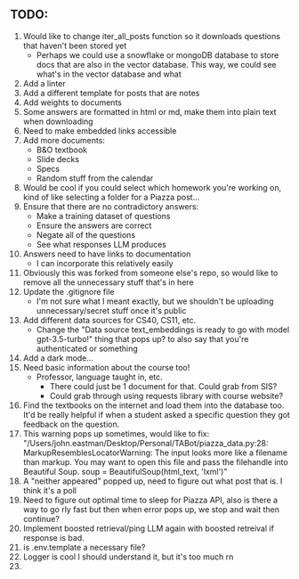 ## TODO: 
1. Would like to change iter_all_posts function so it downloads questions that haven't been stored yet
    - Perhaps we could use a snowflake or mongoDB database to store docs that are also in the vector
        database. This way, we could see what's in the vector database and what 
2. Add a linter
3. Add a different template for posts that are notes
4. Add weights to documents
5. Some answers are formatted in html or md, make them into plain text when downloading
6. Need to make embedded links accessible
7. Add more documents:
    - B&O textbook
    - Slide decks
    - Specs
    - Random stuff from the calendar
8. Would be cool if you could select which homework you're working on, kind of like selecting a folder
    for a Piazza post...
9. Ensure that there are no contradictory answers:
    - Make a training dataset of questions
    - Ensure the answers are correct
    - Negate all of the questions
    - See what responses LLM produces
10. Answers need to have links to documentation
    - I can incorporate this relatively easily
11. Obviously this was forked from someone else's repo, so would like to remove all the unnecessary 
    stuff that's in here
12. Update the .gitignore file
    - I'm not sure what I meant exactly, but we shouldn't be uploading unnecessary/secret stuff once
        it's public
13. Add different data sources for CS40, CS11, etc. 
    - Change the "Data source text_embeddings is ready to go with model gpt-3.5-turbo!" thing that pops up?
        to also say that you're authenticated or something
14. Add a dark mode...
15. Need basic information about the course too! 
    - Professor, language taught in, etc.
        - There could just be 1 document for that. Could grab from SIS?
        - Could grab through using requests library with course website?
16. Find the textbooks on the internet and load them into the database too. It'd be really helpful if when
    a student asked a specific question they got feedback on the question.
17. This warning pops up sometimes, would like to fix:
        "/Users/john.eastman/Desktop/Personal/TABot/piazza_data.py:28: MarkupResemblesLocatorWarning: The input looks more like a filename than markup. You may want to open this file and pass the filehandle into Beautiful Soup.
        soup = BeautifulSoup(html_text, 'lxml')"
18. A "neither appeared" popped up, need to figure out what post that is. I think it's a poll
19. Need to figure out optimal time to sleep for Piazza API, also is there a way to go rly fast but then
    when error pops up, we stop and wait then continue?
20. Implement boosted retrieval/ping LLM again with boosted retreival if response is bad.
21. is .env.template a necessary file?
22. Logger is cool I should understand it, but it's too much rn
23. 